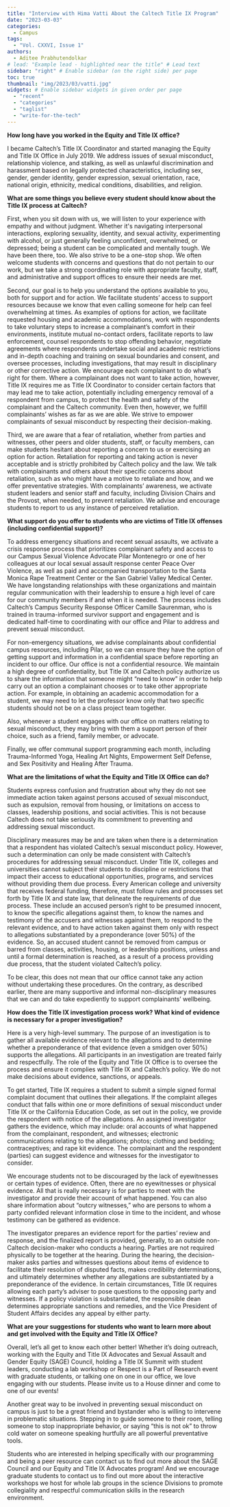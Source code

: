 ```yaml
---
title: "Interview with Hima Vatti About the Caltech Title IX Program"
date: "2023-03-03"
categories:
  - Campus
tags:
  - "Vol. CXXVI, Issue 1"
authors:
  - Aditee Prabhutendolkar
# lead: "Example lead - highlighted near the title" # Lead text
sidebar: "right" # Enable sidebar (on the right side) per page
toc: true
thumbnail: "img/2023/03/vatti.jpg"
widgets: # Enable sidebar widgets in given order per page
  - "recent"
  - "categories"
  - "taglist"
  - "write-for-the-tech"
---
```


**How long have you worked in the Equity and Title IX office?**


I became Caltech’s Title IX Coordinator and started managing the Equity and Title IX Office in July 2019.  We address issues of sexual misconduct, relationship violence, and stalking, as well as unlawful discrimination and harassment based on legally protected characteristics, including sex, gender, gender identity, gender expression, sexual orientation, race, national origin, ethnicity, medical conditions, disabilities, and religion.    


**What are some things you believe every student should know about the Title IX process at Caltech?**

First, when you sit down with us, we will listen to your experience with empathy and without judgment.  Whether it's navigating interpersonal interactions, exploring sexuality, identity, and sexual activity, experimenting with alcohol, or just generally feeling unconfident, overwhelmed, or depressed; being a student can be complicated and mentally tough.  We have been there, too.  We also strive to be a one-stop shop.  We often welcome students with concerns and questions that do not pertain to our work, but we take a strong coordinating role with appropriate faculty, staff, and administrative and support offices to ensure their needs are met.  


Second, our goal is to help you understand the options available to you, both for support and for action.  We facilitate students’ access to support resources because we know that even calling someone for help can feel overwhelming at times.  As examples of options for action, we facilitate requested housing and academic accommodations, work with respondents to take voluntary steps to increase a complainant’s comfort in their environments, institute mutual no-contact orders, facilitate reports to law enforcement, counsel respondents to stop offending behavior, negotiate agreements where respondents undertake social and academic restrictions and in-depth coaching and training on sexual boundaries and consent, and oversee processes, including investigations, that may result in disciplinary or other corrective action.  We encourage each complainant to do what’s right for them.  Where a complainant does not want to take action, however, Title IX requires me as Title IX Coordinator to consider certain factors that may lead me to take action, potentially including emergency removal of a respondent from campus, to protect the health and safety of the complainant and the Caltech community.  Even then, however, we fulfill complainants’ wishes as far as we are able.  We strive to empower complainants of sexual misconduct by respecting their decision-making.


Third, we are aware that a fear of retaliation, whether from parties and witnesses, other peers and older students, staff, or faculty members, can make students hesitant about reporting a concern to us or exercising an option for action.  Retaliation for reporting and taking action is never acceptable and is strictly prohibited by Caltech policy and the law. We talk with complainants and others about their specific concerns about retaliation, such as who might have a motive to retaliate and how, and we offer preventative strategies.  With complainants’ awareness, we activate student leaders and senior staff and faculty, including Division Chairs and the Provost, when needed, to prevent retaliation.  We advise and encourage students to report to us any instance of perceived retaliation.  


**What support do you offer to students who are victims of Title IX offenses (including confidential support)?**


To address emergency situations and recent sexual assaults, we activate a crisis response process that prioritizes complainant safety and access to our Campus Sexual Violence Advocate Pilar Montenegro or one of her colleagues at our local sexual assault response center Peace Over Violence, as well as paid and accompanied transportation to the Santa Monica Rape Treatment Center or the San Gabriel Valley Medical Center.  We have longstanding relationships with these organizations and maintain regular communication with their leadership to ensure a high level of care for our community members if and when it is needed.  The process includes Caltech’s Campus Security Response Officer Camille Saurenman, who is trained in trauma-informed survivor support and engagement and is dedicated half-time to coordinating with our office and Pilar to address and prevent sexual misconduct.  

For non-emergency situations, we advise complainants about confidential campus resources, including Pilar, so we can ensure they have the option of getting support and information in a confidential space before reporting an incident to our office.  Our office is not a confidential resource.  We maintain a high degree of confidentiality, but Title IX and Caltech policy authorize us to share the information that someone might “need to know” in order to help carry out an option a complainant chooses or to take other appropriate action.  For example, in obtaining an academic accommodation for a student, we may need to let the professor know only that two specific students should not be on a class project team together.  

Also, whenever a student engages with our office on matters relating to sexual misconduct, they may bring with them a support person of their choice, such as a friend, family member, or advocate.  

Finally, we offer communal support programming each month, including Trauma-Informed Yoga, Healing Art Nights, Empowerment Self Defense, and Sex Positivity and Healing After Trauma.


**What are the limitations of what the Equity and Title IX Office can do?**


Students express confusion and frustration about why they do not see immediate action taken against persons accused of sexual misconduct, such as expulsion, removal from housing, or limitations on access to classes, leadership positions, and social activities.  This is not because Caltech does not take seriously its commitment to preventing and addressing sexual misconduct.  


Disciplinary measures may be and are taken when there is a determination that a respondent has violated Caltech’s sexual misconduct policy. However, such a determination can only be made consistent with Caltech’s procedures for addressing sexual misconduct. Under Title IX, colleges and universities cannot subject their students to discipline or restrictions that impact their access to educational opportunities, programs, and services without providing them due process.  Every American college and university that receives federal funding, therefore, must follow rules and processes set forth by Title IX and state law, that delineate the requirements of due process.  These include an accused person’s right to be presumed innocent, to know the specific allegations against them, to know the names and testimony of the accusers and witnesses against them, to respond to the relevant evidence, and to have action taken against them only with respect to allegations substantiated by a preponderance (over 50%) of the evidence.  So, an accused student cannot be removed from campus or barred from classes, activities, housing, or leadership positions, unless and until a formal determination is reached, as a result of a process providing due process, that the student violated Caltech’s policy.


To be clear, this does not mean that our office cannot take any action without undertaking these procedures.  On the contrary, as described earlier, there are many supportive and informal non-disciplinary measures that we can and do take expediently to support complainants’ wellbeing.   


**How does the Title IX investigation process work? What kind of evidence is necessary for a proper investigation?**


Here is a very high-level summary.  The purpose of an investigation is to gather all available evidence relevant to the allegations and to determine whether a preponderance of that evidence (even a smidgen over 50%) supports the allegations.   All participants in an investigation are treated fairly and respectfully.  The role of the Equity and Title IX Office is to oversee the process and ensure it complies with Title IX and Caltech’s policy.  We do not make decisions about evidence, sanctions, or appeals. 


To get started, Title IX requires a student to submit a simple signed formal complaint document that outlines their allegations.  If the complaint alleges conduct that falls within one or more definitions of sexual misconduct under Title IX or the California Education Code, as set out in the policy, we provide the respondent with notice of the allegations.  An assigned investigator gathers the evidence, which may include: oral accounts of what happened from the complainant, respondent, and witnesses; electronic communications relating to the allegations; photos; clothing and bedding; contraceptives; and rape kit evidence.  The complainant and the respondent (parties) can suggest evidence and witnesses for the investigator to consider.  


We encourage students not to be discouraged by the lack of eyewitnesses or certain types of evidence.  Often, there are no eyewitnesses or physical evidence.  All that is really necessary is for parties to meet with the investigator and provide their account of what happened.  You can also share information about “outcry witnesses,” who are persons to whom a party confided relevant information close in time to the incident, and whose testimony can be gathered as evidence.   


The investigator prepares an evidence report for the parties’ review and response, and the finalized report is provided, generally, to an outside non-Caltech decision-maker who conducts a hearing.  Parties are not required physically to be together at the hearing.  During the hearing, the decision-maker asks parties and witnesses questions about items of evidence to facilitate their resolution of disputed facts, makes credibility determinations, and ultimately determines whether any allegations are substantiated by a preponderance of the evidence.  In certain circumstances, Title IX requires allowing each party’s adviser to pose questions to the opposing party and witnesses.  If a policy violation is substantiated, the responsible dean determines appropriate sanctions and remedies, and the Vice President of Student Affairs decides any appeal by either party.   


**What are your suggestions for students who want to learn more about and get involved with the Equity and Title IX Office?**


Overall, let’s all get to know each other better!  Whether it’s doing outreach, working with the Equity and Title IX Advocates and Sexual Assault and Gender Equity (SAGE) Council, holding a Title IX Summit with student leaders, conducting a lab workshop or Respect is a Part of Research event with graduate students, or talking one on one in our office, we love engaging with our students. Please invite us to a House dinner and come to one of our events!  


Another great way to be involved in preventing sexual misconduct on campus is just to be a great friend and bystander who is willing to intervene in problematic situations.  Stepping in to guide someone to their room, telling someone to stop inappropriate behavior, or saying “this is not ok” to throw cold water on someone speaking hurtfully are all powerful preventative tools.


Students who are interested in helping specifically with our programming and being a peer resource can contact us to find out more about the SAGE Council and our Equity and Title IX Advocates program!  And we encourage graduate students to contact us to find out more about the interactive workshops we host for whole lab groups in the science Divisions to promote collegiality and respectful communication skills in the research environment.  
 